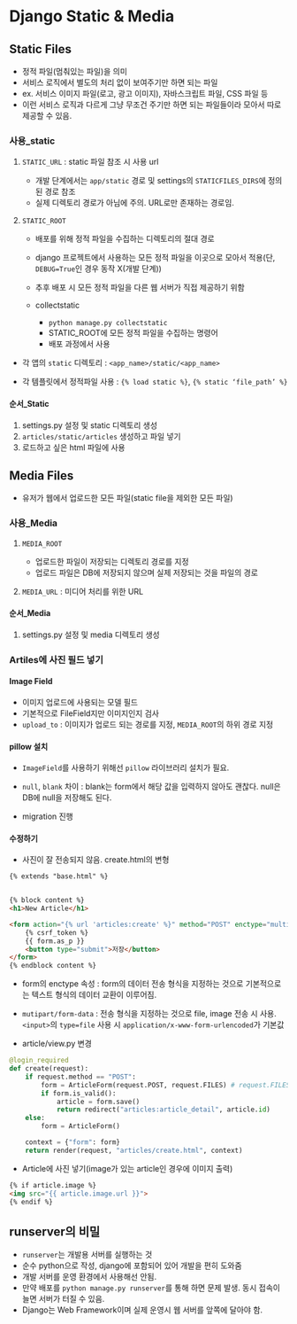 # Django Static & Media

## Static Files

- 정적 파일(멈춰있는 파일)을 의미
- 서비스 로직에서 별도의 처리 없이 보여주기만 하면 되는 파일
- ex. 서비스 이미지 파일(로고, 광고 이미지), 자바스크립트 파일, CSS 파일 등
- 이런 서비스 로직과 다르게 그냥 무조건 주기만 하면 되는 파일들이라 모아서 따로 제공할 수 있음.

### 사용_static

1. `STATIC_URL` : static 파일 참조 시 사용 url
    - 개발 단계에서는 `app/static` 경로 및 settings의 `STATICFILES_DIRS`에 정의된 경로 참조
    - 실제 디렉토리 경로가 아님에 주의. URL로만 존재하는 경로임.

2. `STATIC_ROOT`
    - 배포를 위해 정적 파일을 수집하는 디렉토리의 절대 경로
    - django 프로젝트에서 사용하는 모든 정적 파일을 이곳으로 모아서 적용(단, `DEBUG=True`인 경우 동작 X(개발 단계))
    - 추후 배포 시 모든 정적 파일을 다른 웹 서버가 직접 제공하기 위함

    - collectstatic
        - `python manage.py collectstatic`
        - STATIC_ROOT에 모든 정적 파일을 수집하는 명령어
        - 배포 과정에서 사용

- 각 앱의 `static` 디렉토리 : `<app_name>/static/<app_name>`

- 각 템플릿에서 정적파일 사용 : `{% load static %}`, `{% static ‘file_path’ %}`

#### 순서_Static

1. settings.py 설정 및 static 디렉토리 생성
2. `articles/static/articles` 생성하고 파일 넣기
3. 로드하고 싶은 html 파일에 사용

## Media Files

- 유저가 웹에서 업로드한 모든 파일(static file을 제외한 모든 파일)

### 사용_Media

1. `MEDIA_ROOT`
    - 업로드한 파일이 저장되는 디렉토리 경로를 지정
    - 업로드 파일은 DB에 저장되지 않으며 실제 저장되는 것을 파일의 경로

2. `MEDIA_URL` : 미디어 처리를 위한 URL

#### 순서_Media

1. settings.py 설정 및 media 디렉토리 생성

### Artiles에 사진 필드 넣기

#### Image Field

- 이미지 업로드에 사용되는 모델 필드
- 기본적으로 FileField지만 이미지인지 검사
- `upload_to` : 이미지가 업로드 되는 경로를 지정, `MEDIA_ROOT`의 하위 경로 지정

#### pillow 설치

- `ImageField`를 사용하기 위해선 `pillow` 라이브러리 설치가 필요.

- `null`, `blank` 차이 : blank는 form에서 해당 값을 입력하지 않아도 괜찮다. null은 DB에 null을 저장해도 된다.

- migration 진행

#### 수정하기

- 사진이 잘 전송되지 않음. create.html의 변형

```html
{% extends "base.html" %}


{% block content %}
<h1>New Article</h1>

<form action="{% url 'articles:create' %}" method="POST" enctype="multipart/form-data">
    {% csrf_token %}
    {{ form.as_p }}
    <button type="submit">저장</button>
</form>
{% endblock content %}
```

- form의 enctype 속성 : form의 데이터 전송 형식을 지정하는 것으로 기본적으로는 텍스트 형식의 데이터 교환이 이루어짐.

- `mutipart/form-data` : 전송 형식을 지정하는 것으로 file, image 전송 시 사용. `<input>`의 `type=file` 사용 시 `application/x-www-form-urlencoded`가 기본값

- article/view.py 변경

```python
@login_required
def create(request):
    if request.method == "POST":
        form = ArticleForm(request.POST, request.FILES) # request.FILES 인자 설정 이유는 BaseModelForm()의 기본 인자(data, files)가 None이라서.
        if form.is_valid():
            article = form.save()
            return redirect("articles:article_detail", article.id)
    else:
        form = ArticleForm()

    context = {"form": form}
    return render(request, "articles/create.html", context)
```

- Article에 사진 넣기(image가 있는 article인 경우에 이미지 출력)

```html
{% if article.image %}
<img src="{{ article.image.url }}">
{% endif %}
```

## runserver의 비밀

- `runserver`는 개발용 서버를 실행하는 것
- 순수 python으로 작성, django에 포함되어 있어 개발을 편히 도와줌
- 개발 서버를 운영 환경에서 사용해선 안됨.
- 만약 배포를 `python manage.py runserver`를 통해 하면 문제 발생. 동시 접속이 늘면 서버가 터질 수 있음.
- Django는 Web Framework이며 실제 운영시 웹 서버를 앞쪽에 달아야 함.

